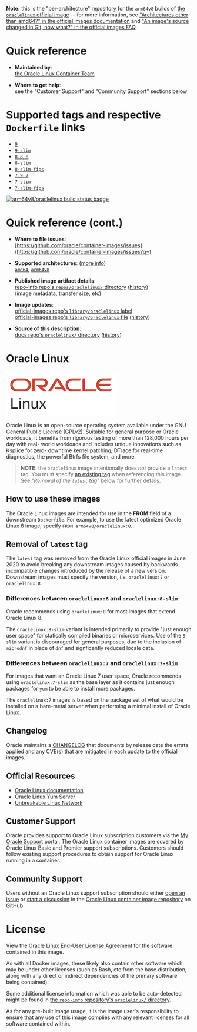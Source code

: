 <!--

********************************************************************************

WARNING:

    DO NOT EDIT "oraclelinux/README.md"

    IT IS AUTO-GENERATED

    (from the other files in "oraclelinux/" combined with a set of templates)

********************************************************************************

-->

**Note:** this is the "per-architecture" repository for the `arm64v8` builds of [the `oraclelinux` official image](https://hub.docker.com/_/oraclelinux) -- for more information, see ["Architectures other than amd64?" in the official images documentation](https://github.com/docker-library/official-images#architectures-other-than-amd64) and ["An image's source changed in Git, now what?" in the official images FAQ](https://github.com/docker-library/faq#an-images-source-changed-in-git-now-what).

# Quick reference

-	**Maintained by**:  
	[the Oracle Linux Container Team](https://github.com/oracle/container-images)

-	**Where to get help**:  
	see the "Customer Support" and "Community Support" sections below

# Supported tags and respective `Dockerfile` links

-	[`9`](https://github.com/oracle/container-images/blob/5c52d83ef000122a79bf2f11adf45578e9fe1e0b/9/Dockerfile)
-	[`9-slim`](https://github.com/oracle/container-images/blob/5c52d83ef000122a79bf2f11adf45578e9fe1e0b/9-slim/Dockerfile)
-	[`8.8`, `8`](https://github.com/oracle/container-images/blob/5c52d83ef000122a79bf2f11adf45578e9fe1e0b/8/Dockerfile)
-	[`8-slim`](https://github.com/oracle/container-images/blob/5c52d83ef000122a79bf2f11adf45578e9fe1e0b/8-slim/Dockerfile)
-	[`8-slim-fips`](https://github.com/oracle/container-images/blob/5c52d83ef000122a79bf2f11adf45578e9fe1e0b/8-slim-fips/Dockerfile)
-	[`7.9`, `7`](https://github.com/oracle/container-images/blob/5c52d83ef000122a79bf2f11adf45578e9fe1e0b/7/Dockerfile)
-	[`7-slim`](https://github.com/oracle/container-images/blob/5c52d83ef000122a79bf2f11adf45578e9fe1e0b/7-slim/Dockerfile)
-	[`7-slim-fips`](https://github.com/oracle/container-images/blob/5c52d83ef000122a79bf2f11adf45578e9fe1e0b/7-slim-fips/Dockerfile)

[![arm64v8/oraclelinux build status badge](https://img.shields.io/jenkins/s/https/doi-janky.infosiftr.net/job/multiarch/job/arm64v8/job/oraclelinux.svg?label=arm64v8/oraclelinux%20%20build%20job)](https://doi-janky.infosiftr.net/job/multiarch/job/arm64v8/job/oraclelinux/)

# Quick reference (cont.)

-	**Where to file issues**:  
	[https://github.com/oracle/container-images/issues](https://github.com/oracle/container-images/issues?q=)

-	**Supported architectures**: ([more info](https://github.com/docker-library/official-images#architectures-other-than-amd64))  
	[`amd64`](https://hub.docker.com/r/amd64/oraclelinux/), [`arm64v8`](https://hub.docker.com/r/arm64v8/oraclelinux/)

-	**Published image artifact details**:  
	[repo-info repo's `repos/oraclelinux/` directory](https://github.com/docker-library/repo-info/blob/master/repos/oraclelinux) ([history](https://github.com/docker-library/repo-info/commits/master/repos/oraclelinux))  
	(image metadata, transfer size, etc)

-	**Image updates**:  
	[official-images repo's `library/oraclelinux` label](https://github.com/docker-library/official-images/issues?q=label%3Alibrary%2Foraclelinux)  
	[official-images repo's `library/oraclelinux` file](https://github.com/docker-library/official-images/blob/master/library/oraclelinux) ([history](https://github.com/docker-library/official-images/commits/master/library/oraclelinux))

-	**Source of this description**:  
	[docs repo's `oraclelinux/` directory](https://github.com/docker-library/docs/tree/master/oraclelinux) ([history](https://github.com/docker-library/docs/commits/master/oraclelinux))

# Oracle Linux

![logo](https://raw.githubusercontent.com/docker-library/docs/beed7adfe2814dd6e12207a2c58b515d87b8a184/oraclelinux/logo.png)

Oracle Linux is an open-source operating system available under the GNU General Public License (GPLv2). Suitable for general purpose or Oracle workloads, it benefits from rigorous testing of more than 128,000 hours per day with real- world workloads and includes unique innovations such as Ksplice for zero- downtime kernel patching, DTrace for real-time diagnostics, the powerful Btrfs file system, and more.

> **NOTE:** the `oraclelinux` image intentionally does *not* provide a `latest` tag. You must specify [an existing tag](https://hub.docker.com/_/oraclelinux?tab=tags) when referencing this image. See *"Removal of the `latest` tag"* below for further details.

## How to use these images

The Oracle Linux images are intended for use in the **FROM** field of a downstream `Dockerfile`. For example, to use the latest optimized Oracle Linux 8 image, specify `FROM arm64v8/oraclelinux:8`.

## Removal of `latest` tag

The `latest` tag was removed from the Oracle Linux official images in June 2020 to avoid breaking any downstream images caused by backwards-incompatible changes introduced by the release of a new version. Downstream images must specify the version, i.e. `oraclelinux:7` or `oraclelinux:8`.

### Differences between `oraclelinux:8` and `oraclelinux:8-slim`

Oracle recommends using `oraclelinux:8` for most images that extend Oracle Linux 8.

The `oraclelinux:8-slim` variant is intended primarily to provide "just enough user space" for statically compiled binaries or microservices. Use of the `8-slim` variant is discouraged for general purposes, due to the inclusion of `microdnf` in place of `dnf` and signficantly reduced locale data.

### Differences between `oraclelinux:7` and `oraclelinux:7-slim`

For images that want an Oracle Linux 7 user space, Oracle recommends using `oraclelinux:7-slim` as the base layer as it contains just enough packages for `yum` to be able to install more packages.

The `oraclelinux:7` images is based on the package set of what would be installed on a bare-metal server when performing a minimal install of Oracle Linux.

## Changelog

Oracle maintains a [CHANGELOG](https://github.com/oracle/container-images/blob/main/CHANGELOG.md) that documents by release date the errata applied and any CVE(s) that are mitigated in each update to the official images.

## Official Resources

-	[Oracle Linux documentation](https://docs.oracle.com/en/operating-systems/oracle-linux/index.html)
-	[Oracle Linux Yum Server](http://yum.oracle.com)
-	[Unbreakable Linux Network](https://linux.oracle.com)

## Customer Support

Oracle provides support to Oracle Linux subscription customers via the [My Oracle Support](https://support.oracle.com) portal. The Oracle Linux container images are covered by Oracle Linux Basic and Premier support subscriptions. Customers should follow existing support procedures to obtain support for Oracle Linux running in a container.

## Community Support

Users without an Oracle Linux support subscription should either [open an issue](https://github.com/oracle/container-images/issues) or [start a discussion](https://github.com/oracle/container-images/discussions) in the [Oracle Linux container image repository](https://github.com/oracle/container-images) on GitHub.

# License

View the [Oracle Linux End-User License Agreement](https://oss.oracle.com/ol/EULA) for the software contained in this image.

As with all Docker images, these likely also contain other software which may be under other licenses (such as Bash, etc from the base distribution, along with any direct or indirect dependencies of the primary software being contained).

Some additional license information which was able to be auto-detected might be found in [the `repo-info` repository's `oraclelinux/` directory](https://github.com/docker-library/repo-info/tree/master/repos/oraclelinux).

As for any pre-built image usage, it is the image user's responsibility to ensure that any use of this image complies with any relevant licenses for all software contained within.
